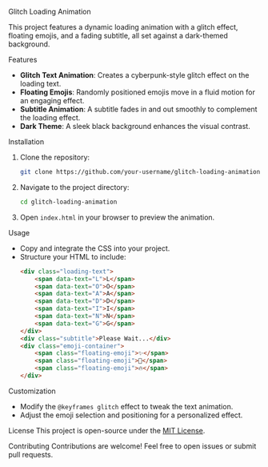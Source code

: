 Glitch Loading Animation

This project features a dynamic loading animation with a glitch effect, floating emojis, and a fading subtitle, all set against a dark-themed background.

Features
- **Glitch Text Animation**: Creates a cyberpunk-style glitch effect on the loading text.
- **Floating Emojis**: Randomly positioned emojis move in a fluid motion for an engaging effect.
- **Subtitle Animation**: A subtitle fades in and out smoothly to complement the loading effect.
- **Dark Theme**: A sleek black background enhances the visual contrast.

Installation
1. Clone the repository:
   ```sh
   git clone https://github.com/your-username/glitch-loading-animation.git
   ```
2. Navigate to the project directory:
   ```sh
   cd glitch-loading-animation
   ```
3. Open `index.html` in your browser to preview the animation.

Usage
- Copy and integrate the CSS into your project.
- Structure your HTML to include:
  ```html
  <div class="loading-text">
      <span data-text="L">L</span>
      <span data-text="O">O</span>
      <span data-text="A">A</span>
      <span data-text="D">D</span>
      <span data-text="I">I</span>
      <span data-text="N">N</span>
      <span data-text="G">G</span>
  </div>
  <div class="subtitle">Please Wait...</div>
  <div class="emoji-container">
      <span class="floating-emoji">✨</span>
      <span class="floating-emoji">🚀</span>
      <span class="floating-emoji">🔥</span>
  </div>
  ```

Customization
- Modify the `@keyframes glitch` effect to tweak the text animation.
- Adjust the emoji selection and positioning for a personalized effect.

License
This project is open-source under the [MIT License](LICENSE).

Contributing
Contributions are welcome! Feel free to open issues or submit pull requests.
